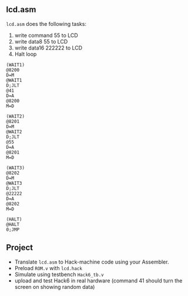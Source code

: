 ## lcd.asm

`lcd.asm` does the following tasks:
1. write command 55 to LCD
2. write data8 55 to LCD
3. write data16 222222 to LCD
4. Halt loop

```
(WAIT1)
@8200
D=M
@WAIT1
D;JLT
@41
D=A
@8200
M=D

(WAIT2)
@8201
D=M
@WAIT2
D;JLT
@55
D=A
@8201
M=D

(WAIT3)
@8202
D=M
@WAIT3
D;JLT
@22222
D=A
@8202
M=D

(HALT)
@HALT
0;JMP

```

## Project
* Translate `lcd.asm` to Hack-machine code using your Assembler.
* Preload `ROM.v` with `lcd.hack`
* Simulate using testbench `Hack6_tb.v`
* upload and test Hack6 in real hardware (command 41 should turn the screen on showing random data)